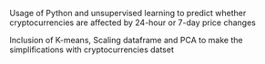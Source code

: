 Usage of Python and unsupervised learning to predict whether cryptocurrencies are affected by 24-hour or 7-day price changes

Inclusion of K-means, Scaling dataframe and PCA to make the simplifications with cryptocurrencies datset
